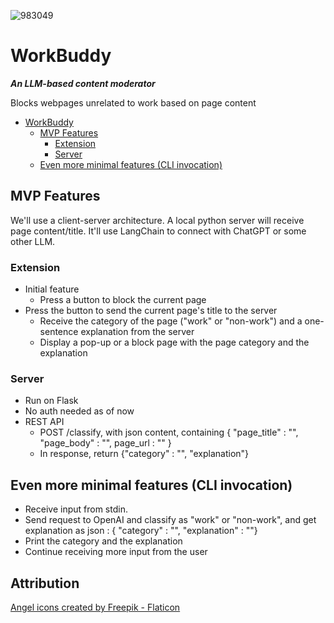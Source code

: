 ![983049](https://github.com/user-attachments/assets/d12ab57e-0456-42ee-bf44-f4c3d2810284)
# WorkBuddy

***An LLM-based content moderator***

Blocks webpages unrelated to work based on page content

- [WorkBuddy](#workbuddy)
  - [MVP Features](#mvp-features)
    - [Extension](#extension)
    - [Server](#server)
  - [Even more minimal features (CLI invocation)](#even-more-minimal-features-cli-invocation)

## MVP Features

We'll use a client-server architecture.
A local python server will receive page content/title.
It'll use LangChain to connect with ChatGPT or some other LLM.

### Extension

- Initial feature
  - Press a button to block the current page
- Press the button to send the current page's title to the server
  - Receive the category of the page ("work" or "non-work") and a one-sentence
  explanation from the server
  - Display a pop-up or a block page with the page category and the explanation

### Server

- Run on Flask
- No auth needed as of now
- REST API
  - POST /classify, with json content, containing { "page_title" : "", "page_body" : "", page_url : "" }
  - In response, return {"category" : "", "explanation"}

## Even more minimal features (CLI invocation)

- Receive input from stdin.
- Send request to OpenAI and classify as "work" or "non-work", and get explanation as json : { "category" : "", "explanation" : ""}
- Print the category and the explanation
- Continue receiving more input from the user

## Attribution

<a href="https://www.flaticon.com/free-icons/angel" title="angel icons">Angel icons created by Freepik - Flaticon</a>
